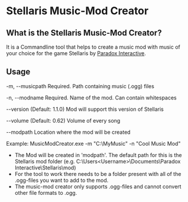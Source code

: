 # Stellaris Music-Mod Creator

## What is the Stellaris Music-Mod Creator?
It is a Commandline tool that helps to create a music mod with music of your choice for the game Stellaris by [Paradox Interactive](https://www.paradoxplaza.com/stellaris). 



## Usage

  -m, --musicpath    Required. Path containing music (.ogg) files

  -n, --modname      Required. Name of the mod. Can contain whitespaces

  --version          (Default: 1.1.0) Mod will support this version of
                     Stellaris

  --volume           (Default: 0.62) Volume of every song

  --modpath          Location where the mod will be created

Example: MusicModCreator.exe -m "C:\MyMusic" -n "Cool Music Mod"

+ The Mod will be created in 'modpath'. The default path for this is the Stellaris mod folder (e.g. C:\Users\<Username>\Documents\Paradox Interactive\Stellaris\mod)
+ For the tool to work there needs to be a folder present with all of the .ogg-files you want to add to the mod. 
+ The music-mod creator only supports .ogg-files and cannot convert other file formats to .ogg. 
